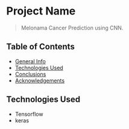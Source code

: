# Project Name
> Melonama Cancer Prediction using CNN.


## Table of Contents
* [General Info](#general-information)
* [Technologies Used](#technologies-used)
* [Conclusions](#conclusions)
* [Acknowledgements](#acknowledgements)

<!-- You can include any other section that is pertinent to your problem -->



## Technologies Used
- Tensorflow
- keras

<!-- As the libraries versions keep on changing, it is recommended to mention the version of library used in this project -->




